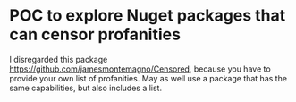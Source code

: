 # POC to explore Nuget packages that can censor profanities


I disregarded this package <https://github.com/jamesmontemagno/Censored>, because you have to provide your own list of profanities.  May as well use a package that has the same capabilities, but also includes a list.